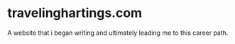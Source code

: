 # travelinghartings.com
A website that i began writing and ultimately leading me to this career path. 
